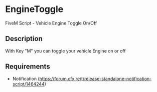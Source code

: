 # EngineToggle
 FiveM Script - Vehicle Engine Toggle On/Off

## Description
With Key "M" you can toggle your vehicle Engine on or off

## Requirements
* Notification (https://forum.cfx.re/t/release-standalone-notification-script/1464244)
